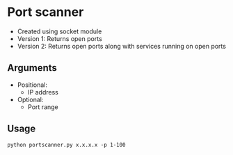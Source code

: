 # Port scanner 
  - Created using socket module
  - Version 1: Returns open ports
  - Version 2: Returns open ports along with services running on open ports

## Arguments
  - Positional:
    - IP address
  - Optional:
    - Port range
    
## Usage
```
python portscanner.py x.x.x.x -p 1-100
```

